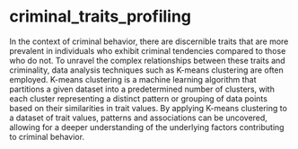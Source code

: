 # criminal_traits_profiling
 In the context of criminal behavior, there are discernible traits that are more prevalent in individuals who exhibit criminal tendencies compared to those who do not. To unravel the complex relationships between these traits and criminality, data analysis techniques such as K-means clustering are often employed. K-means clustering is a machine learning algorithm that partitions a given dataset into a predetermined number of clusters, with each cluster representing a distinct pattern or grouping of data points based on their similarities in trait values. By applying K-means clustering to a dataset of trait values, patterns and associations can be uncovered, allowing for a deeper understanding of the underlying factors contributing to criminal behavior.
